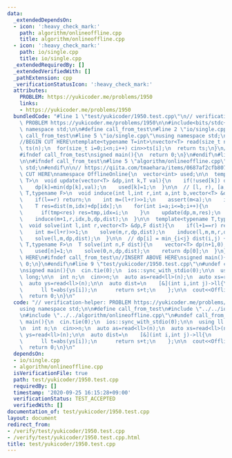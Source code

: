 ```yaml
---
data:
  _extendedDependsOn:
  - icon: ':heavy_check_mark:'
    path: algorithm/onlineoffline.cpp
    title: algorithm/onlineoffline.cpp
  - icon: ':heavy_check_mark:'
    path: io/single.cpp
    title: io/single.cpp
  _extendedRequiredBy: []
  _extendedVerifiedWith: []
  _pathExtension: cpp
  _verificationStatusIcon: ':heavy_check_mark:'
  attributes:
    PROBLEM: https://yukicoder.me/problems/1950
    links:
    - https://yukicoder.me/problems/1950
  bundledCode: "#line 1 \"test/yukicoder/1950.test.cpp\"\n// verification-helper:\
    \ PROBLEM https://yukicoder.me/problems/1950\n\n#include<bits/stdc++.h>\nusing\
    \ namespace std;\n\n#define call_from_test\n#line 2 \"io/single.cpp\"\n\n#ifndef\
    \ call_from_test\n#line 5 \"io/single.cpp\"\nusing namespace std;\n#endif\n\n\
    //BEGIN CUT HERE\ntemplate<typename T=int>\nvector<T> read(size_t n){\n  vector<T>\
    \ ts(n);\n  for(size_t i=0;i<n;i++) cin>>ts[i];\n  return ts;\n}\n//END CUT HERE\n\
    #ifndef call_from_test\nsigned main(){\n  return 0;\n}\n#endif\n#line 2 \"algorithm/onlineoffline.cpp\"\
    \n\n#ifndef call_from_test\n#line 5 \"algorithm/onlineoffline.cpp\"\nusing namespace\
    \ std;\n#endif\n\n// https://qiita.com/tmaehara/items/0687af2cfb807cde7860\n//BEGIN\
    \ CUT HERE\nnamespace OfflineOnline{\n  vector<int> used;\n\n  template<typename\
    \ T>\n  void update(vector<T> &dp,int k,T val){\n    if(!used[k]) dp[k]=val;\n\
    \    dp[k]=min(dp[k],val);\n    used[k]=1;\n  }\n\n  // [l, r), [a, b]\n  template<typename\
    \ T,typename F>\n  void induce(int l,int r,int a,int b,vector<T> &dp,F dist){\n\
    \    if(l==r) return;\n    int m=(l+r)>>1;\n    assert(m<a);\n    int idx=a;\n\
    \    T res=dist(m,idx)+dp[idx];\n    for(int i=a;i<=b;i++){\n      T tmp=dist(m,i)+dp[i];\n\
    \      if(tmp<res) res=tmp,idx=i;\n    }\n    update(dp,m,res);\n    induce(l,m+0,a,idx,dp,dist);\n\
    \    induce(m+1,r,idx,b,dp,dist);\n  }\n\n  template<typename T,typename F>\n\
    \  void solve(int l,int r,vector<T> &dp,F dist){\n    if(l+1==r) return update(dp,l,dist(l,r)+dp[r]);\n\
    \    int m=(l+r)>>1;\n    solve(m,r,dp,dist);\n    induce(l,m,m,r,dp,dist);\n\
    \    solve(l,m,dp,dist);\n  }\n\n  // dp[i] = min_{i<j} dist(i,j) + dp[j]\n  template<typename\
    \ T,typename F>\n  T solve(int n,F dist){\n    vector<T> dp(n+1,0);\n    used.assign(n+1,0);\n\
    \    used[n]=1;\n    solve(0,n,dp,dist);\n    return dp[0];\n  }\n};\n//END CUT\
    \ HERE\n#ifndef call_from_test\n//INSERT ABOVE HERE\nsigned main(){\n  return\
    \ 0;\n}\n#endif\n#line 9 \"test/yukicoder/1950.test.cpp\"\n#undef call_from_test\n\
    \nsigned main(){\n  cin.tie(0);\n  ios::sync_with_stdio(0);\n\n  using ll = long\
    \ long;\n\n  int n;\n  cin>>n;\n  auto as=read<ll>(n);\n  auto xs=read<ll>(n);\n\
    \  auto ys=read<ll>(n);\n\n  auto dist=\n    [&](int i,int j)->ll{\n      ll s=abs(xs[i]-as[j-1]);\n\
    \      ll t=abs(ys[i]);\n      return s+t;\n    };\n\n  cout<<OfflineOnline::solve<ll>(n,dist)<<endl;\n\
    \  return 0;\n}\n"
  code: "// verification-helper: PROBLEM https://yukicoder.me/problems/1950\n\n#include<bits/stdc++.h>\n\
    using namespace std;\n\n#define call_from_test\n#include \"../../io/single.cpp\"\
    \n#include \"../../algorithm/onlineoffline.cpp\"\n#undef call_from_test\n\nsigned\
    \ main(){\n  cin.tie(0);\n  ios::sync_with_stdio(0);\n\n  using ll = long long;\n\
    \n  int n;\n  cin>>n;\n  auto as=read<ll>(n);\n  auto xs=read<ll>(n);\n  auto\
    \ ys=read<ll>(n);\n\n  auto dist=\n    [&](int i,int j)->ll{\n      ll s=abs(xs[i]-as[j-1]);\n\
    \      ll t=abs(ys[i]);\n      return s+t;\n    };\n\n  cout<<OfflineOnline::solve<ll>(n,dist)<<endl;\n\
    \  return 0;\n}\n"
  dependsOn:
  - io/single.cpp
  - algorithm/onlineoffline.cpp
  isVerificationFile: true
  path: test/yukicoder/1950.test.cpp
  requiredBy: []
  timestamp: '2020-09-25 16:15:28+09:00'
  verificationStatus: TEST_ACCEPTED
  verifiedWith: []
documentation_of: test/yukicoder/1950.test.cpp
layout: document
redirect_from:
- /verify/test/yukicoder/1950.test.cpp
- /verify/test/yukicoder/1950.test.cpp.html
title: test/yukicoder/1950.test.cpp
---
```

